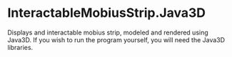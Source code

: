 # InteractableMobiusStrip.Java3D
Displays and interactable mobius strip, modeled and rendered using Java3D. If you wish to run the program yourself, you will need the Java3D libraries.
